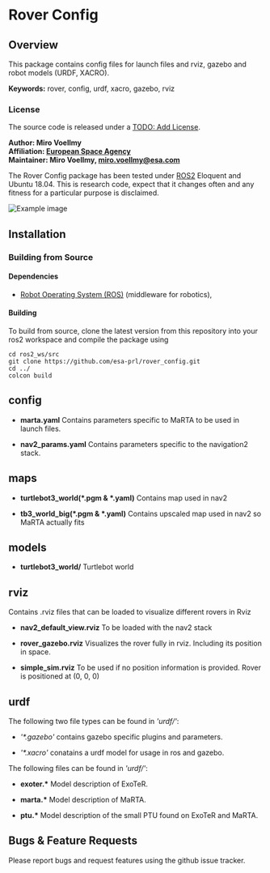 # Rover Config

## Overview

This package contains config files for launch files and rviz, gazebo  and robot models (URDF, XACRO).

**Keywords:** rover, config, urdf, xacro, gazebo, rviz

### License

The source code is released under a [TODO: Add License]().

**Author: Miro Voellmy<br />
Affiliation: [European Space Agency](https://www.esa.int/)<br />
Maintainer: Miro Voellmy, miro.voellmy@esa.com**

The Rover Config package has been tested under [ROS2] Eloquent and Ubuntu 18.04. This is research code, expect that it changes often and any fitness for a particular purpose is disclaimed.


![Example image](doc/example.jpg)



## Installation


### Building from Source

#### Dependencies

- [Robot Operating System (ROS)](http://wiki.ros.org) (middleware for robotics),

#### Building

To build from source, clone the latest version from this repository into your ros2 workspace and compile the package using

	cd ros2_ws/src
	git clone https://github.com/esa-prl/rover_config.git
	cd ../
	colcon build

## config

* **marta.yaml** Contains parameters specific to MaRTA to be used in launch files.

* **nav2_params.yaml** Contains parameters specific to the navigation2 stack.

## maps

* **turtlebot3_world(\*.pgm & \*.yaml)** Contains map used in nav2

* **tb3_world_big(\*.pgm & \*.yaml)** Contains upscaled map used in nav2 so MaRTA actually fits

## models

* **turtlebot3_world/** Turtlebot world

## rviz
Contains .rviz files that can be loaded to visualize different rovers in Rviz

* **nav2_default_view.rviz** To be loaded with the nav2 stack

* **rover_gazebo.rviz** Visualizes the rover fully in rviz. Including its position in space.

* **simple_sim.rviz** To be used if no position information is provided. Rover is positioned at (0, 0, 0)

## urdf

The following two file types can be found in *'urdf/'*:

* *'\*.gazebo'* contains gazebo specific plugins and parameters.

* *'\*.xacro'* conatains a urdf model for usage in ros and gazebo.


The following files can be found in *'urdf/'*:

* **exoter.\*** Model description of ExoTeR.

* **marta.\*** Model description of MaRTA.

* **ptu.\*** Model description of the small PTU found on ExoTeR and MaRTA.

## Bugs & Feature Requests

Please report bugs and request features using the github issue tracker.


[ROS2]: http://www.ros.org
[rviz]: http://wiki.ros.org/rviz